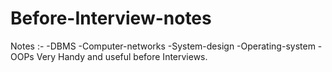 # Before-Interview-notes
Notes :-
-DBMS
-Computer-networks
-System-design
-Operating-system
-OOPs
Very Handy and useful before Interviews.
